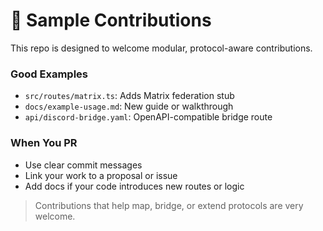 # 🧩 Sample Contributions

This repo is designed to welcome modular, protocol-aware contributions.

### Good Examples

- `src/routes/matrix.ts`: Adds Matrix federation stub
- `docs/example-usage.md`: New guide or walkthrough
- `api/discord-bridge.yaml`: OpenAPI-compatible bridge route

### When You PR

- Use clear commit messages
- Link your work to a proposal or issue
- Add docs if your code introduces new routes or logic

> Contributions that help map, bridge, or extend protocols are very welcome.
